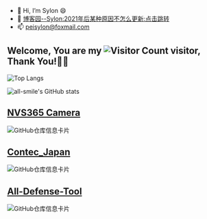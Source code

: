 - 👋 Hi, I’m Sylon 😄
- 📝 [博客园--Sylon:2021年后某种原因不怎么更新:点击跳转](https://sylon.cnblogs.com/)
- 📫 peisylon@foxmail.com

## Welcome, You are my ![Visitor Count](https://profile-counter.glitch.me/Sylon001/count.svg) visitor, Thank You!🎉🎉
<!---
![github统计](https://stats.justsong.cn/api/github?username=Sylon001&theme=dark&lang=en)
--->

![Top Langs](https://github-readme-stats.vercel.app/api/top-langs/?username=Sylon001&layout=compact&theme=tokyonight)

![all-smile's GitHub stats](https://github-readme-stats.vercel.app/api?username=Sylon001&show_icons=true&theme=tokyonight)

## [NVS365 Camera](https://github.com/Sylon001/NVS-365-Camera/)
![GitHub仓库信息卡片](https://github-stats.ubrong.com/api/pin/?username=Sylon001&repo=NVS-365-Camera&theme=dark)

## [Contec_Japan](https://github.com/Sylon001/contec_japan/)
![GitHub仓库信息卡片](https://github-stats.ubrong.com/api/pin/?username=Sylon001&repo=contec_japan&theme=dark)

## [All-Defense-Tool](https://github.com/Sylon001/All-Defense-Tool)
![GitHub仓库信息卡片](https://github-stats.ubrong.com/api/pin/?username=Sylon001&repo=All-Defense-Tool&theme=dark)

<!---
Sylon001/Sylon001 is a ✨ special ✨ repository because its `README.md` (this file) appears on your GitHub profile.
You can click the Preview link to take a look at your changes.
--->
